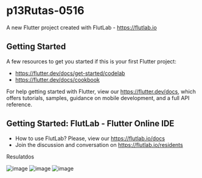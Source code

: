 # p13Rutas-0516

A new Flutter project created with FlutLab - https://flutlab.io

## Getting Started

A few resources to get you started if this is your first Flutter project:

- https://flutter.dev/docs/get-started/codelab
- https://flutter.dev/docs/cookbook

For help getting started with Flutter, view our
https://flutter.dev/docs, which offers tutorials,
samples, guidance on mobile development, and a full API reference.

## Getting Started: FlutLab - Flutter Online IDE

- How to use FlutLab? Please, view our https://flutlab.io/docs
- Join the discussion and conversation on https://flutlab.io/residents


Resulatdos

![image](https://github.com/abrilmunozzapata1/Rutas-6J-0516/assets/143549033/6cb301ed-81e1-4ce0-ad1d-d1f072c53344)
![image](https://github.com/abrilmunozzapata1/Rutas-6J-0516/assets/143549033/780243cc-9e16-42e9-9c26-210f0655ef05)
![image](https://github.com/abrilmunozzapata1/Rutas-6J-0516/assets/143549033/02ad483a-0d2a-4ff9-9fc4-9951e385a688)







